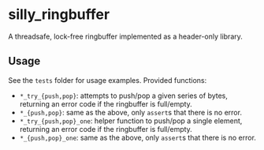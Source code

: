 # silly_ringbuffer

A threadsafe, lock-free ringbuffer implemented as a header-only library.

## Usage

See the `tests` folder for usage examples. Provided functions:

- `*_try_{push,pop}`: attempts to push/pop a given series of bytes, returning
  an error code if the ringbuffer is full/empty.
- `*_{push,pop}`: same as the above, only `assert`s that there is no error.
- `*_try_{push,pop}_one`: helper function to push/pop a single element,
  returning an error code if the ringbuffer is full/empty.
- `*_{push,pop}_one`: same as the above, only `assert`s that there is no error.
